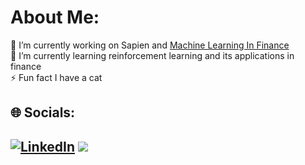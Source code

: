 # About Me:
🔭 I’m currently working on Sapien and [Machine Learning In Finance
](https://www.coursera.org/specializations/machine-learning-reinforcement-finance)  <br>🌱 I’m currently learning reinforcement learning and its applications in finance<br>⚡ Fun fact I have a cat 


## 🌐 Socials:
[![LinkedIn](https://img.shields.io/badge/LinkedIn-%230077B5.svg?logo=linkedin&logoColor=white)](https://linkedin.com/in/oliver-kwun-morfitt) 
[![](https://visitcount.itsvg.in/api?id=olliekm&icon=0&color=12)](https://visitcount.itsvg.in)
---

<!-- Proudly created with GPRM ( https://gprm.itsvg.in ) -->
